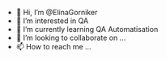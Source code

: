 - 👋 Hi, I’m @ElinaGorniker
- 👀 I’m interested in QA
- 🌱 I’m currently learning QA Automatisation
- 💞️ I’m looking to collaborate on ...
- 📫 How to reach me ...

<!---
ElinaGorniker/ElinaGorniker is a ✨ special ✨ repository because its `README.md` (this file) appears on your GitHub profile.
You can click the Preview link to take a look at your changes.
--->
